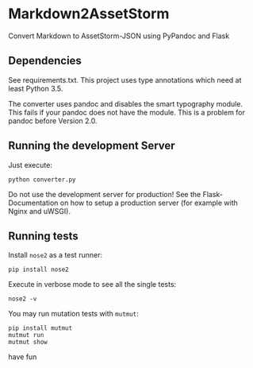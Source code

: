 # Markdown2AssetStorm
Convert Markdown to AssetStorm-JSON using PyPandoc and Flask

## Dependencies
See requirements.txt. This project uses type annotations which 
need at least Python 3.5.

The converter uses pandoc and disables the smart typography
module. This fails if your pandoc does not have the module.
This is a problem for pandoc before Version 2.0.

## Running the development Server
Just execute:

```shell script
python converter.py
```

Do not use the development server for production! See the 
Flask-Documentation on how to setup a production server
(for example with Nginx and uWSGI).

## Running tests
Install `nose2` as a test runner:

```shell script
pip install nose2
```

Execute in verbose mode to see all the single tests:

```shell script
nose2 -v
```

You may run mutation tests with `mutmut`:

```shell script
pip install mutmut
mutmut run
mutmut show
```

have fun